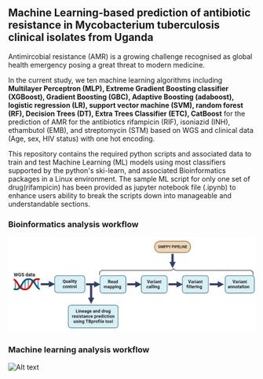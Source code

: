 ## Machine Learning-based prediction of antibiotic resistance in Mycobacterium tuberculosis clinical isolates from Uganda 
Antimircobial resistance (AMR) is a growing challenge recognised as global health emergency posing a great threat to modern medicine.

In the current study, we ten machine learning algorithms including  **Multilayer Perceptron (MLP), Extreme Gradient Boosting classifier (XGBoost), Gradient Boosting (GBC), Adaptive Boosting (adaboost), logistic regression (LR), support vector machine (SVM), random forest (RF), Decision Trees (DT), Extra Trees Classifier (ETC), CatBoost** for the prediction of AMR for the antibiotics rifampicin (RIF), isoniazid (INH), ethambutol (EMB), and streptomycin (STM) based on WGS and clinical data (Age, sex, HIV status)  with one hot encoding.

This repository contains the required python scripts and associated data to train and test Machine Learning (ML) models using most classifiers supported by the python's ski-learn, and associated Bioinformatics packages in a Linux environment. The sample ML script for only one set of drug(rifampicin) has been provided as jupyter notebook file (.ipynb) to enhance users ability to break the scripts down into manageable and understandable sections.

### Bioinformatics analysis workflow
![Alt text](Figures/Bioinformatics_analysis_workflow.jpg)

### Machine learning analysis workflow
![Alt text](Figures/ML_analysis_workflow.jpg)


